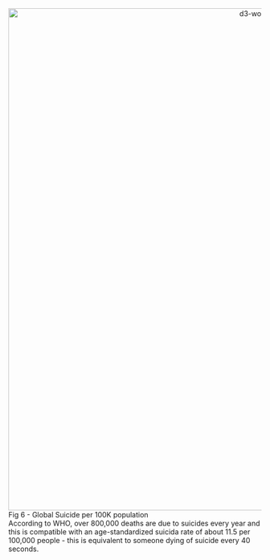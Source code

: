 
<div>
    <a href="https://plot.ly/~Adwoa_B/173/?share_key=r26LL3bcuXKMQZGFNrA6xk" target="_blank" title="d3-world-map" style="display: block; text-align: center;"><img src="https://plot.ly/~Adwoa_B/173.png?share_key=r26LL3bcuXKMQZGFNrA6xk" alt="d3-world-map" style="max-width: 100%;width: 1000px;"  width="1000" onerror="this.onerror=null;this.src='https://plot.ly/404.png';" /></a>
    <script data-plotly="Adwoa_B:173" sharekey-plotly="r26LL3bcuXKMQZGFNrA6xk" src="https://plot.ly/embed.js" async></script>
Fig 6 - Global Suicide per 100K population
</div>
    
    
<div>
According to WHO, over 800,000 deaths are due to suicides every year and this is compatible with an age-standardized suicida rate of about 11.5 per 100,000 people - this is equivalent to someone dying of suicide every 40 seconds.
</div>
